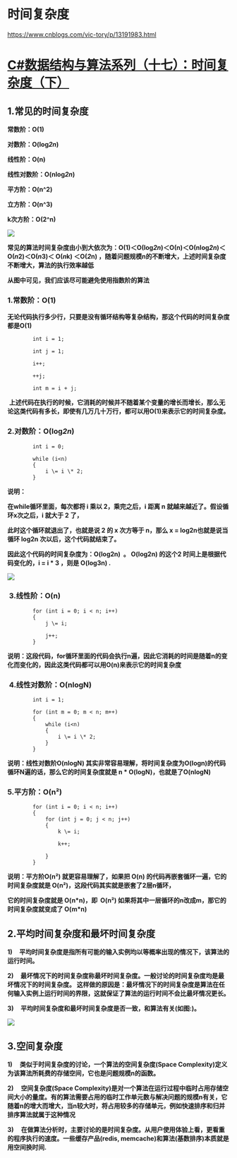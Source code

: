# 时间复杂度

https://www.cnblogs.com/vic-tory/p/13191983.html

# [C#数据结构与算法系列（十七）：时间复杂度（下）](https://www.cnblogs.com/vic-tory/p/13191983.html)

## 1.常见的时间复杂度

**常数阶：O(1)**

**对数阶：O(log*2n*)**

**线性阶：O(n)**

**线性对数阶：O(nlog*2n*)**

**平方阶：O(n^2)**

**立方阶：O(n^3)**

**k次方阶：O(2^n)**

![](https://img2020.cnblogs.com/blog/1699002/202006/1699002-20200625153855971-694075820.png)

**常见的算法时间复杂度由小到大依次为：Ο(1)＜Ο(log*2n*)＜Ο(n)＜Ο(nlog*2n*)＜Ο(*n*2)＜Ο(*n*3)＜ Ο(*n*k) ＜Ο(*2*n) ，随着问题规模n的不断增大，上述时间复杂度不断增大，算法的执行效率越低**

**从图中可见，我们应该尽可能避免使用指数阶的算法**

### 1.常数阶：O(1)

**无论代码执行多少行，只要是没有循环结构等复杂结构，那这个代码的时间复杂度都是O(1)**

            int i = 1;

            int j = 1;

            i++;

            ++j;

            int m = i + j;

 **上述代码在执行的时候，它消耗的时候并不随着某个变量的增长而增长，那么无论这类代码有多长，即使有几万几十万行，都可以用O(1)来表示它的时间复杂度。**

### 2.对数阶：O(**log*2n***)

            int i = 0;

            while (i<n)
            {
                i \= i \* 2;
            }

**说明：**

**在while循环里面，每次都将 i 乘以 2，乘完之后，i 距离 n 就越来越近了。假设循环x次之后，i 就大于 2 了，**

**此时这个循环就退出了，也就是说 2 的 x 次方等于 n，那么 x = log2n也就是说当循环 log2n 次以后，这个代码就结束了。**

**因此这个代码的时间复杂度为：O(log2n)  。 O(log2n) 的这个2 时间上是根据代码变化的，i = i \* 3 ，则是 O(log3n) .**

![](https://img2020.cnblogs.com/blog/1699002/202006/1699002-20200625154702772-254256717.png)

###  3.线性阶：O(n)

            for (int i = 0; i < n; i++)
            {
                j \= i;

                j++;
            }

**说明：这段代码，for循环里面的代码会执行n遍，因此它消耗的时间是随着n的变化而变化的，因此这类代码都可以用O(n)来表示它的时间复杂度**

###  4.线性对数阶：O(nlogN)

            int i = 1;

            for (int m = 0; m < n; m++)
            {
                while (i<n)
                {
                    i \= i \* 2;
                }
            }

**说明：线性对数阶O(nlogN) 其实非常容易理解，将时间复杂度为O(logn)的代码循环N遍的话，那么它的时间复杂度就是 n \* O(logN)，也就是了O(nlogN)**

### **5.平方阶：**O(n²)****

            for (int i = 0; i < n; i++)
            {
                for (int j = 0; j < n; j++)
                {
                    k \= i;

                    k++;

                }
            }

**说明：平方阶O(n²) 就更容易理解了，如果把 O(n) 的代码再嵌套循环一遍，它的时间复杂度就是 O(n²)，这段代码其实就是嵌套了2层n循环，**

**它的时间复杂度就是 O(n\*n)，即  O(n²) 如果将其中一层循环的n改成m，那它的时间复杂度就变成了 O(m\*n)**

## 2.平均时间复杂度和最坏时间复杂度

**1)**    **平均时间复杂度是指所有可能的输入实例均以等概率出现的情况下，该算法的运行时间。**

**2)**    **最坏情况下的时间复杂度称最坏时间复杂度。一般讨论的时间复杂度均是最坏情况下的时间复杂度。 这样做的原因是：最坏情况下的时间复杂度是算法在任何输入实例上运行时间的界限，这就保证了算法的运行时间不会比最坏情况更长。**

**3)**    **平均时间复杂度和最坏时间复杂度是否一致，和算法有关(如图:)。**

**![](https://img2020.cnblogs.com/blog/1699002/202006/1699002-20200625155606154-1916098604.png)**

## 3.空间复杂度

**1)     类似于时间复杂度的讨论，一个算法的空间复杂度(Space Complexity)定义为该算法所耗费的存储空间，它也是问题规模n的函数。**

**2)     空间复杂度(Space Complexity)是对一个算法在运行过程中临时占用存储空间大小的量度。有的算法需要占用的临时工作单元数与解决问题的规模n有关，它随着n的增大而增大，当n较大时，将占用较多的存储单元，例如快速排序和归并排序算法就属于这种情况**

**3)     在做算法分析时，主要讨论的是时间复杂度。从用户使用体验上看，更看重的程序执行的速度。一些缓存产品(redis, memcache)和算法(基数排序)本质就是用空间换时间.**
